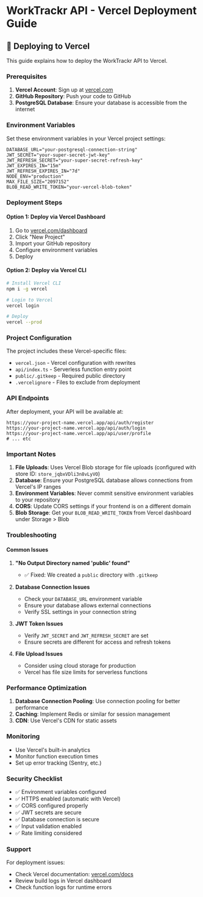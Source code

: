 # WorkTrackr API - Vercel Deployment Guide

## 🚀 Deploying to Vercel

This guide explains how to deploy the WorkTrackr API to Vercel.

### Prerequisites

1. **Vercel Account**: Sign up at [vercel.com](https://vercel.com)
2. **GitHub Repository**: Push your code to GitHub
3. **PostgreSQL Database**: Ensure your database is accessible from the internet

### Environment Variables

Set these environment variables in your Vercel project settings:

```env
DATABASE_URL="your-postgresql-connection-string"
JWT_SECRET="your-super-secret-jwt-key"
JWT_REFRESH_SECRET="your-super-secret-refresh-key"
JWT_EXPIRES_IN="15m"
JWT_REFRESH_EXPIRES_IN="7d"
NODE_ENV="production"
MAX_FILE_SIZE="2097152"
BLOB_READ_WRITE_TOKEN="your-vercel-blob-token"
```

### Deployment Steps

#### Option 1: Deploy via Vercel Dashboard

1. Go to [vercel.com/dashboard](https://vercel.com/dashboard)
2. Click "New Project"
3. Import your GitHub repository
4. Configure environment variables
5. Deploy

#### Option 2: Deploy via Vercel CLI

```bash
# Install Vercel CLI
npm i -g vercel

# Login to Vercel
vercel login

# Deploy
vercel --prod
```

### Project Configuration

The project includes these Vercel-specific files:

- `vercel.json` - Vercel configuration with rewrites
- `api/index.ts` - Serverless function entry point
- `public/.gitkeep` - Required public directory
- `.vercelignore` - Files to exclude from deployment

### API Endpoints

After deployment, your API will be available at:

```
https://your-project-name.vercel.app/api/auth/register
https://your-project-name.vercel.app/api/auth/login
https://your-project-name.vercel.app/api/user/profile
# ... etc
```

### Important Notes

1. **File Uploads**: Uses Vercel Blob storage for file uploads (configured with store ID: `store_jqbxVDli3n8vLyVO`)
2. **Database**: Ensure your PostgreSQL database allows connections from Vercel's IP ranges
3. **Environment Variables**: Never commit sensitive environment variables to your repository
4. **CORS**: Update CORS settings if your frontend is on a different domain
5. **Blob Storage**: Get your `BLOB_READ_WRITE_TOKEN` from Vercel dashboard under Storage > Blob

### Troubleshooting

#### Common Issues

1. **"No Output Directory named 'public' found"**
   - ✅ Fixed: We created a `public` directory with `.gitkeep`

2. **Database Connection Issues**
   - Check your `DATABASE_URL` environment variable
   - Ensure your database allows external connections
   - Verify SSL settings in your connection string

3. **JWT Token Issues**
   - Verify `JWT_SECRET` and `JWT_REFRESH_SECRET` are set
   - Ensure secrets are different for access and refresh tokens

4. **File Upload Issues**
   - Consider using cloud storage for production
   - Vercel has file size limits for serverless functions

### Performance Optimization

1. **Database Connection Pooling**: Use connection pooling for better performance
2. **Caching**: Implement Redis or similar for session management
3. **CDN**: Use Vercel's CDN for static assets

### Monitoring

- Use Vercel's built-in analytics
- Monitor function execution times
- Set up error tracking (Sentry, etc.)

### Security Checklist

- ✅ Environment variables configured
- ✅ HTTPS enabled (automatic with Vercel)
- ✅ CORS configured properly
- ✅ JWT secrets are secure
- ✅ Database connection is secure
- ✅ Input validation enabled
- ✅ Rate limiting considered

### Support

For deployment issues:
- Check Vercel documentation: [vercel.com/docs](https://vercel.com/docs)
- Review build logs in Vercel dashboard
- Check function logs for runtime errors 